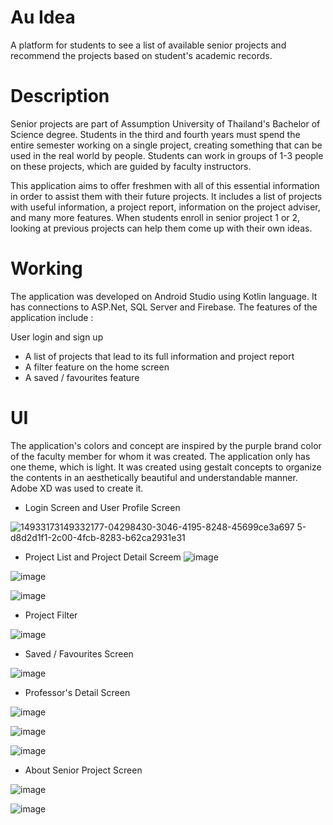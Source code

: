# Au Idea
A platform for students to see a list of available senior projects and recommend the projects based on student's academic records.

# Description
Senior projects are part of Assumption University of Thailand's Bachelor of Science degree. Students in the third and fourth years must spend the entire semester working on a single project, creating something that can be used in the real world by people. Students can work in groups of 1-3 people on these projects, which are guided by faculty instructors.

This application aims to offer freshmen with all of this essential information in order to assist them with their future projects. It includes a list of projects with useful information, a project report, information on the project adviser, and many more features. When students enroll in senior project 1 or 2, looking at previous projects can help them come up with their own ideas.

# Working
The application was developed on Android Studio using Kotlin language. It has connections to ASP.Net, SQL Server and Firebase. The features of the application include :

User login and sign up
* A list of projects that lead to its full information and project report
* A filter feature on the home screen
* A saved / favourites feature

# UI
The application's colors and concept are inspired by the purple brand color of the faculty member for whom it was created. The application only has one theme, which is light. It was created using gestalt concepts to organize the contents in an aesthetically beautiful and understandable manner. Adobe XD was used to create it.

* Login Screen and User Profile Screen


![14933173![149332177-04298430-3046-4195-8248-45699ce3a697](https://user-images.githubusercontent.com/89762072/163791087-fb33fe1b-ef03-4a0c-b683-6829dad94070.png)
5-d8d2d1f1-2c00-4fcb-8283-b62ca2931e31](https://user-images.githubusercontent.com/89762072/163791067-7d317202-75c6-4b83-a70b-a8119e7da243.png)


* Project List and Project Detail Screem
![image](https://user-images.githubusercontent.com/89762072/163791189-144c4cdb-b50e-401b-b578-029dfc4dbe69.png)

![image](https://user-images.githubusercontent.com/89762072/163791226-cf1b4b49-3e35-4e45-9b37-bb2036c2181d.png)

![image](https://user-images.githubusercontent.com/89762072/163791243-eeeaf482-38ae-4605-8572-13e63b984aad.png)


* Project Filter

![image](https://user-images.githubusercontent.com/89762072/163791290-9a9e511b-aa50-4c1a-b84d-c9e46b0ca81a.png)


* Saved / Favourites Screen

![image](https://user-images.githubusercontent.com/89762072/163791365-b58cbc8f-0f3e-4f42-8b15-059a1e2d71d7.png)

* Professor's Detail Screen

![image](https://user-images.githubusercontent.com/89762072/163791421-6ebc64ba-8185-4e4e-b9b6-9386880d7a58.png)

![image](https://user-images.githubusercontent.com/89762072/163791442-3bc011b5-fe3b-41ae-877a-7939b1f7b9d9.png)

![image](https://user-images.githubusercontent.com/89762072/163791464-d9bacdc4-fed8-4821-87b4-4205b5310080.png)


* About Senior Project Screen

![image](https://user-images.githubusercontent.com/89762072/163791513-8b463707-d541-4693-829c-a04ea69a33ea.png)

![image](https://user-images.githubusercontent.com/89762072/163791545-08534558-b3d1-49b6-9807-0279d76e4b5b.png)










